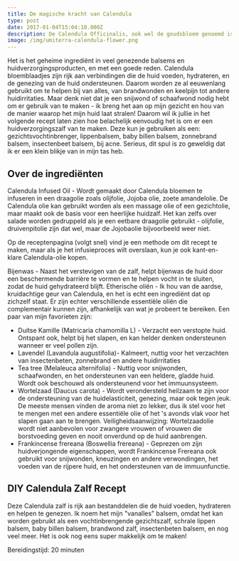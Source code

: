 ```yaml
---
title: De magische kracht van Calendula
type: post
date: 2017-01-04T15:04:10.000Z
description: De Calendula Officinalis, ook wel de goudsbloem genoemd is een bloem die bekend staat om zijn helende, ontstekingsremmende werking
image: /img/umiterra-calendula-flower.png
---
```


Het is het geheime ingrediënt in veel genezende balsems en huidverzorgingsproducten, en met een goede reden. Calendula bloemblaadjes zijn rijk aan verbindingen die de huid voeden, hydrateren, en de genezing van de huid ondersteunen. Daarom worden ze al eeuwenlang gebruikt om te helpen bij van alles, van brandwonden en keelpijn tot andere huidirritaties. Maar denk niet dat je een snijwond of schaafwond nodig hebt om er gebruik van te maken - ik breng het aan op mijn gezicht en hou van de manier waarop het mijn huid laat stralen! Daarom wil ik jullie in het volgende recept laten zien hoe belachelijk eenvoudig het is om er een huidverzorgingszalf van te maken. Deze kun je gebruiken als een: gezichtsvochtinbrenger, lippenbalsem, baby billen balsem, zonnebrand balsem, insectenbeet balsem, bij acne. Serieus, dit spul is zo geweldig dat ik er een klein blikje van in mijn tas heb.

## Over de ingrediënten

Calendula Infused Oil - Wordt gemaakt door Calendula bloemen te infuseren in een draagolie zoals olijfolie, Jojoba olie, zoete amandelolie. De Calendula olie kan gebruikt worden als een massage olie of een gezichtolie, maar maakt ook de basis voor een heerlijke huidzalf. Het kan zelfs over salade worden gedruppeld als je een eetbare draagolie gebruikt - olijfolie, druivenpitolie zijn dat wel, maar de Jojobaolie bijvoorbeeld weer niet.

Op de receptenpagina (volgt snel) vind je een methode om dit recept te maken, maar als je het infusieproces wilt overslaan, kun je ook kant-en-klare Calendula-olie kopen.

Bijenwas - Naast het verstevigen van de zalf, helpt bijenwas de huid door een beschermende barrière te vormen en te helpen vocht in te sluiten, zodat de huid gehydrateerd blijft.
Etherische oliën - Ik hou van de aardse, kruidachtige geur van Calendula, en het is echt een ingrediënt dat op zichzelf staat. Er zijn echter verschillende essentiële oliën die complementair kunnen zijn, afhankelijk van wat je probeert te bereiken. Een paar van mijn favorieten zijn:

- Duitse Kamille (Matricaria chamomilla L) - Verzacht een verstopte huid. Ontspant ook, helpt bij het slapen, en kan helder denken ondersteunen wanneer er veel pollen zijn.
- Lavendel (Lavandula augustifolia)- Kalmeert, nuttig voor het verzachten van insectenbeten, zonnebrand en andere huidirritaties
- Tea tree (Melaleuca alternifolia) - Nuttig voor snijwonden, schaafwonden, en het ondersteunen van een heldere, gladde huid. Wordt ook beschouwd als ondersteunend voor het immuunsysteem.
- Wortelzaad (Daucus carota) - Wordt verondersteld heilzaam te zijn voor de ondersteuning van de huidelasticiteit, genezing, maar ook tegen jeuk. De meeste mensen vinden de aroma niet zo lekker, dus ik stel voor het te mengen met een andere essentiële olie of het 's avonds vlak voor het slapen gaan aan te brengen. Veiligheidsaanwijzing: Wortelzaadolie wordt niet aanbevolen voor zwangere vrouwen of vrouwen die borstvoeding geven en nooit onverdund op de huid aanbrengen.
- Frankincense frereana (Boswellia frereana) - Geprezen om zijn huidverjongende eigenschappen, wordt Frankincense Frereana ook gebruikt voor snijwonden, kneuzingen en andere verwondingen, het voeden van de rijpere huid, en het ondersteunen van de immuunfunctie.

## DIY Calendula Zalf Recept

Deze Calendula zalf is rijk aan bestanddelen die de huid voeden, hydrateren en helpen te genezen.
Ik noem het mijn "vanalles" balsem, omdat het kan worden gebruikt als een vochtinbrengende gezichtszalf, schrale lippen balsem, baby billen balsem, brandwond zalf, insectenbeten balsem, en nog veel meer. Het is ook nog eens super makkelijk om te maken!

Bereidingstijd: 20 minuten
